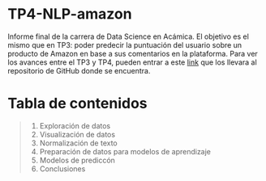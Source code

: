 # TP4-NLP-amazon
Informe final de la carrera de Data Science en Acámica. El objetivo es el mismo que en TP3: poder predecir la puntuación del usuario sobre un producto de Amazon en base a sus comentarios en la plataforma.
Para ver los avances entre el TP3 y TP4, pueden entrar a este [link](https://github.com/frangarayl/NLP-amazon.git) que los llevara al repositorio de GitHub donde se encuentra.

# **Tabla de contenidos**
>1. Exploración de datos
>2. Visualización de datos
>3. Normalización de texto
>4. Preparación de datos para modelos de aprendizaje
>5. Modelos de prediccón
>6. Conclusiones
